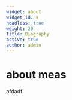 ```yaml
---
widget: about
widget_id: a
headless: true
weight: 20
title: Biography
active: true
author: admin
---
```

# about meas

afdadf
